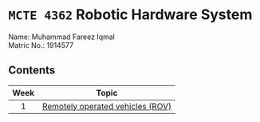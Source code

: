 # `MCTE 4362` Robotic Hardware System

Name: Muhammad Fareez Iqmal\
Matric No.: 1914577

## Contents

| Week |                      Topic                       |
| :--: | :----------------------------------------------: |
|  1   | [Remotely operated vehicles (ROV)](Week1/ROV.md) |
